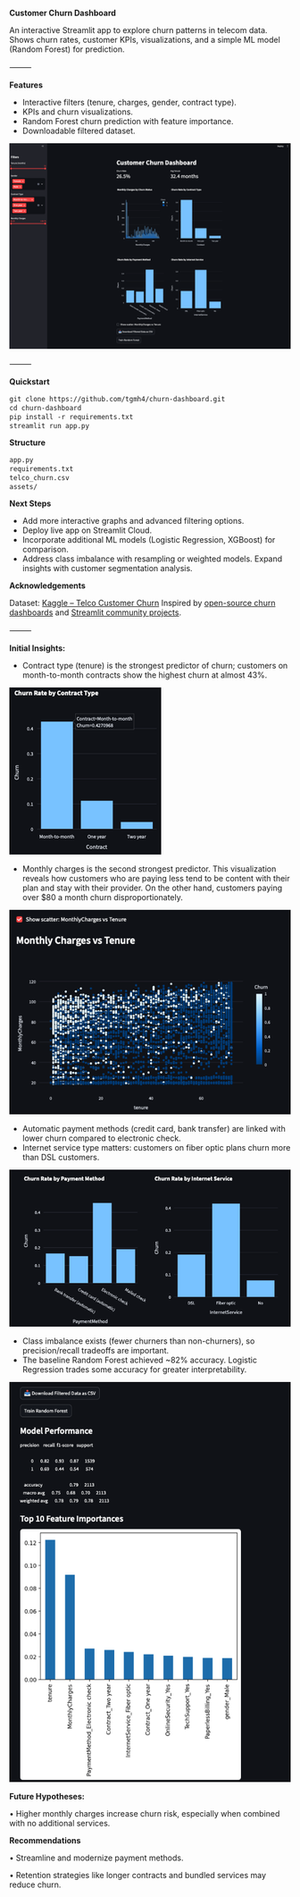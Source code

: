 
**Customer Churn Dashboard**

An interactive Streamlit app to explore churn patterns in telecom data. Shows churn rates, customer KPIs, visualizations, and a simple ML model (Random Forest) for prediction.

⸻

**Features**

-	Interactive filters (tenure, charges, gender, contract type). 
-	KPIs and churn visualizations.
-	Random Forest churn prediction with feature importance.
-	Downloadable filtered dataset.


![Dashboard Overview](assets/overview.png)

⸻

**Quickstart**
```
git clone https://github.com/tgmh4/churn-dashboard.git
cd churn-dashboard
pip install -r requirements.txt
streamlit run app.py
```

**Structure**
```
app.py
requirements.txt
telco_churn.csv
assets/
```

**Next Steps**

-	Add more interactive graphs and advanced filtering options.
-	Deploy live app on Streamlit Cloud.
-	Incorporate additional ML models (Logistic Regression, XGBoost) for comparison.
-	Address class imbalance with resampling or weighted models.
	Expand insights with customer segmentation analysis.


**Acknowledgements**

Dataset: [Kaggle – Telco Customer Churn](https://www.kaggle.com/datasets/blastchar/telco-customer-churn) 
Inspired by [open-source churn dashboards](https://github.com/topics/churn-prediction) and [Streamlit community projects](https://discuss.streamlit.io/).



⸻

**Initial Insights:**

-	Contract type (tenure) is the strongest predictor of churn; customers on month-to-month contracts show the highest churn at almost 43%.

![Churn by Contract Type](assets/churn_by_contract.png)

-	Monthly charges is the second strongest predictor. This visualization reveals how customers who are paying less tend to be content with their plan and stay with their provider. On the other hand, customers paying over $80 a month churn disproportionately.

![Charges vs Churn](assets/charges_hist.png)

-	Automatic payment methods (credit card, bank transfer) are linked with lower churn compared to electronic check.
-	Internet service type matters: customers on fiber optic plans churn more than DSL customers.

![Payment and Internet](assets/payment_and_internet.png)

-	Class imbalance exists (fewer churners than non-churners), so precision/recall tradeoffs are important.
-	The baseline Random Forest achieved ~82% accuracy. Logistic Regression trades some accuracy for greater interpretability.

![Feature Importance](assets/feature_importance.png)


**Future Hypotheses:**

•	Higher monthly charges increase churn risk, especially when combined with no additional services.

**Recommendations**

•	Streamline and modernize payment methods.

•	Retention strategies like longer contracts and bundled services may reduce churn.
